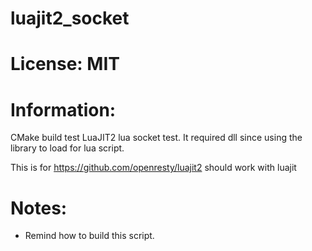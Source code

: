 # luajit2_socket

# License: MIT

# Information:
  CMake build test LuaJIT2 lua socket test. It required dll since using the library to load for lua script.

  This is for https://github.com/openresty/luajit2 should work with luajit

# Notes:
 * Remind how to build this script.